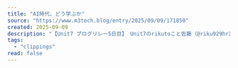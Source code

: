 ```yaml
---
title: "AI時代、どう学ぶか"
source: "https://www.m3tech.blog/entry/2025/09/09/171850"
created: 2025-09-09
description: "【Unit7 ブログリレー5日目】 Unit7のrikutoこと佐藤（@riku929hr）です。 2025年5月に入社したばかりの新参者ですが、気がつけば4ヶ月が経過しました。 今はGo言語を利用したアンケートシステムの開発に取り組んでおり、日々キャッチアップしながら刺激的な毎日を過ごしています。 入社、そしてAIエージェント到来 AI時代の学びの難しさ 手を動かすこと、理解すること 学び方はたくさんある 手を動かすのも楽しい 楽しもう！！！ We are hiring!! 入社、そしてAIエージェント到来 僕が入社すると同時期に、Claude CodeなどのAIが自律してコードを書く技術・…"
tags:
  - "clippings"
read: false
---
```

